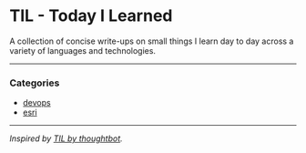 # TIL - Today I Learned

A collection of concise write-ups on small things I learn day to day across a
variety of languages and technologies.

---

### Categories

* [devops](#devops)
* [esri](#esri)

---
*Inspired by [TIL by thoughtbot](https://github.com/thoughtbot/til).*
